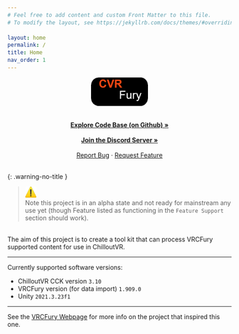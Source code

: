 ```yaml
---
# Feel free to add content and custom Front Matter to this file.
# To modify the layout, see https://jekyllrb.com/docs/themes/#overriding-theme-defaults

layout: home
permalink: /
title: Home
nav_order: 1
---
```


<div align="center">
  <img src="assets/images/logos/CVRFuryLogo.png" alt="Logo" width="128" height="64">
</div>

<p align="center">
  <br />
  <a href="https://repo.cvrfury.uk"><strong>Explore Code Base (on Github) »</strong></a>
  <br />
  <br />
  <a href="https://dc.cvrfury.uk"><strong>Join the Discord Server »</strong></a>
  <br />
  <br />
  <a href="https://github.com/NovaVoidHowl/CVRFury/issues">Report Bug</a>
  ·
  <a href="https://github.com/NovaVoidHowl/CVRFury/issues">Request Feature</a>
  <br />
  <br />
</p>

{: .warning-no-title }

> <img src="assets/images/icons/warning.512x512.png" alt="warning" width="25" height="25"> \
> Note this project is in an alpha state and not ready for mainstream any use yet
> (though Feature listed as functioning in the `Feature Support` section should work).

<br />
The aim of this project is to create a tool kit that can process VRCFury supported content for use in ChilloutVR.

______________________________________________________________________

Currently supported software versions:

- ChilloutVR CCK version `3.10`
- VRCFury version (for data import) `1.909.0`
- Unity `2021.3.23f1`

______________________________________________________________________

See the [VRCFury Webpage](https://vrcfury.com/) for more info on the project that inspired this one.
